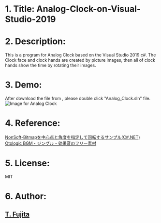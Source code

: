 # 1. Title: Analog-Clock-on-Visual-Studio-2019

# 2. Description:
This is a program for Analog Clock based on the Visual Studio 2019 c#. The Clock face and clock hands are created by picture images, then all of clock hands show the time by rotating their images.
# 3. Demo:
After download the file from , please double click "Analog_Clock.sln" file.
![Image for Analog Clock](https://to-fujita.github.io/Images/128.png "Image for Analog Clock")

# 4. Reference:
[NonSoft-Bitmapを中心点と角度を指定して回転するサンプル(C#.NET)](http://nonsoft.la.coocan.jp/SoftSample/CS.NET/SampleRotateBitmap.html)  
[Otologic BGM・ジングル・効果音のフリー素材](https://otologic.jp/)

# 5. License:
MIT

# 6. Author:
## [T. Fujita](https://github.com/To-Fujita)
